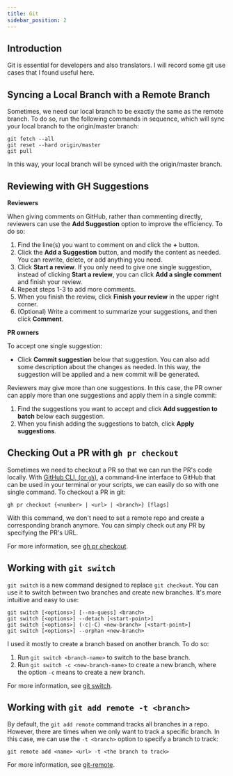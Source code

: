 ```yaml
---
title: Git
sidebar_position: 2
---
```


## Introduction

Git is essential for developers and also translators. I will record some git use cases that I found useful here.

## Syncing a Local Branch with a Remote Branch

Sometimes, we need our local branch to be exactly the same as the remote branch. To do so, run the following commands in sequence, which will sync your local branch to the origin/master branch:
```
git fetch --all
git reset --hard origin/master 
git pull
```

In this way, your local branch will be synced with the origin/master branch.

## Reviewing with GH Suggestions

**Reviewers**

When giving comments on GitHub, rather than commenting directly, reviewers can use the **Add Suggestion** option to improve the efficiency. To do so:
1. Find the line(s) you want to comment on and click the **+** button.
2. Click the **Add a Suggestion** button, and modify the content as needed. You can rewrite, delete, or add anything you need.
3. Click **Start a review**. If you only need to give one single suggestion, instead of clicking **Start a review**, you can click **Add a single comment** and finish your review.
4. Repeat steps 1-3 to add more comments.
5. When you finish the review, click **Finish your review** in the upper right corner.
6. (Optional) Write a comment to summarize your suggestions, and then click **Comment**.

**PR owners**

To accept one single suggestion:
- Click **Commit suggestion** below that suggestion. You can also add some description about the changes as needed. In this way, the suggestion will be applied and a new commit will be generated.

Reviewers may give more than one suggestions. In this case, the PR owner can apply more than one suggestions and apply them in a single commit:
1. Find the suggestions you want to accept and click **Add suggestion to batch** below each suggestion.
1. When you finish adding the suggestions to batch, click **Apply suggestions**.

## Checking Out a PR with `gh pr checkout`

Sometimes we need to checkout a PR so that we can run the PR's code locally. With [GitHub CLI, (or `gh`)](https://cli.github.com/manual/), a command-line interface to GitHub that can be used in your terminal or your scripts, we can easily do so with one single command. To checkout a PR in git:

```
gh pr checkout {<number> | <url> | <branch>} [flags]
```

With this command, we don't need to set a remote repo and create a corresponding branch anymore.
You can simply check out any PR by specifying the PR's URL.

For more information, see [gh pr checkout](https://cli.github.com/manual/gh_pr_checkout).

## Working with `git switch`

`git switch` is a new command designed to replace `git checkout`. You can use it to switch between two branches and create new branches. It's more intuitive and easy to use:

```
git switch [<options>] [--no-guess] <branch>
git switch [<options>] --detach [<start-point>]
git switch [<options>] (-c|-C) <new-branch> [<start-point>]
git switch [<options>] --orphan <new-branch>
```

I used it mostly to create a branch based on another branch. To do so:

1. Run `git switch <branch-name>` to switch to the base branch. 
2. Run `git switch -c <new-branch-name>` to create a new branch, where the option `-c` means to create a new branch.

For more information, see [git switch](https://git-scm.com/docs/git-switch).

## Working with `git add remote -t <branch>`

By default, the `git add remote` command tracks all branches in a repo. However, there are times when we only want to track a specific branch. In this case, we can use the `-t <branch>` option to specify a branch to track:

```
git remote add <name> <url> -t <the branch to track>
```

For more information, see [git-remote](https://git-scm.com/docs/git-remote).

<!-- 
## Contributing with a Fork  



-->